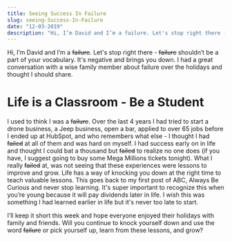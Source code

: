 ```yaml
---
title: Seeing Success In Failure
slug: seeing-Success-In-Failure
date: "12-03-2019"
description: "Hi, I’m David and I’m a failure. Let's stop right there - failure shouldn’t be a part of your vocabulary. It's negative and brings you down. I had a great conversation with a wise family member about failure over the holidays and thought I should share..." 
---
```


<div>

Hi, I’m David and I’m a <s>failure</s>. Let's stop right there - <s>failure</s> shouldn’t be a part of your vocabulary. It's negative and brings you down. I had a great conversation with a wise family member about failure over the holidays and thought I should share. 

<h1>Life is a Classroom - Be a Student</h1>
I used to think I was a <s>failure</s>. Over the last 4 years I had tried to start a drone business, a Jeep business, open a bar, applied to over 65 jobs before I ended up at HubSpot, and who remembers what else - I thought I had <s>failed</s> at all of them and was hard on myself. I had success early on in life and thought I could bat a thousand but <s>failed</s> to realize no one does (if you have, I suggest going to buy some Mega Millions tickets tonight). What I really <s>failed</s> at, was not seeing that these experiences were lessons to improve and grow. Life has a way of knocking you down at the right time to teach valuable lessons. This goes back to my first post of ABC, Always Be Curious and never stop learning. It's super important to recognize this when you’re young because it will pay dividends later in life. I wish this was something I had learned earlier in life but it's never too late to start. 
<p></p>
I’ll keep it short this week and hope everyone enjoyed their holidays with family and friends. Will you continue to knock yourself down and use the word <s>failure</s> or pick yourself up, learn from these lessons, and grow? 

</div>